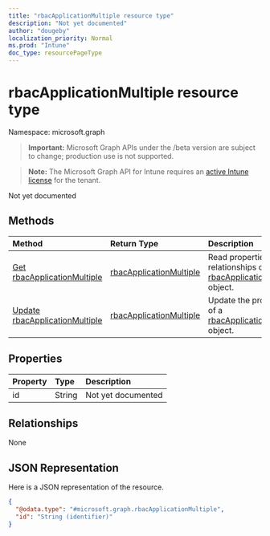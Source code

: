 ```yaml
---
title: "rbacApplicationMultiple resource type"
description: "Not yet documented"
author: "dougeby"
localization_priority: Normal
ms.prod: "Intune"
doc_type: resourcePageType
---
```


# rbacApplicationMultiple resource type

Namespace: microsoft.graph

> **Important:** Microsoft Graph APIs under the /beta version are subject to change; production use is not supported.

> **Note:** The Microsoft Graph API for Intune requires an [active Intune license](https://go.microsoft.com/fwlink/?linkid=839381) for the tenant.

Not yet documented

## Methods
|Method|Return Type|Description|
|:---|:---|:---|
|[Get rbacApplicationMultiple](../api/intune-rbac-rbacapplicationmultiple-get.md)|[rbacApplicationMultiple](../resources/intune-rbac-rbacapplicationmultiple.md)|Read properties and relationships of the [rbacApplicationMultiple](../resources/intune-rbac-rbacapplicationmultiple.md) object.|
|[Update rbacApplicationMultiple](../api/intune-rbac-rbacapplicationmultiple-update.md)|[rbacApplicationMultiple](../resources/intune-rbac-rbacapplicationmultiple.md)|Update the properties of a [rbacApplicationMultiple](../resources/intune-rbac-rbacapplicationmultiple.md) object.|

## Properties
|Property|Type|Description|
|:---|:---|:---|
|id|String|Not yet documented|

## Relationships
None

## JSON Representation
Here is a JSON representation of the resource.
<!-- {
  "blockType": "resource",
  "keyProperty": "id",
  "@odata.type": "microsoft.graph.rbacApplicationMultiple"
}
-->
``` json
{
  "@odata.type": "#microsoft.graph.rbacApplicationMultiple",
  "id": "String (identifier)"
}
```




